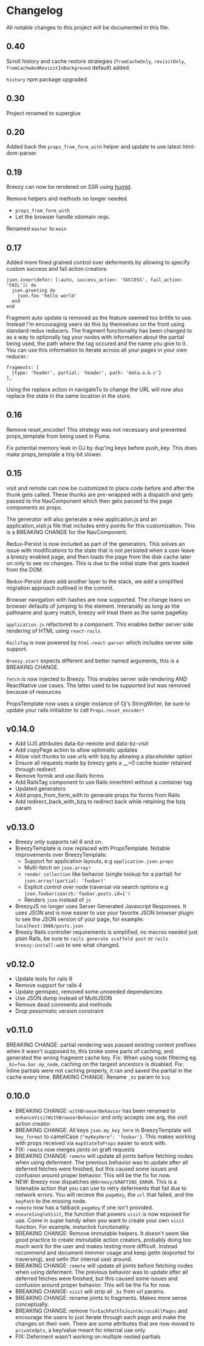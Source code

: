 # Changelog

All notable changes to this project will be documented in this file.

## 0.40
Scroll history and cache restore strategies (`fromCacheOnly`, `revisitOnly`, 
`fromCacheAndRevisitInBackground` default) added.

`history` npm package upgraded.

## 0.30
Project renamed to superglue

## 0.20
Added back the `props_from_form_with` helper and update to use latest 
html-dom-parser.

## 0.19
Breezy can now be rendered on SSR using [humid](https://github.com/thoughtbot/humid).

Remove helpers and methods no longer needed.
- `props_from_form_with`
-  Let the browser handle xdomain reqs.

Renamed `master` to `main`

## 0.17

Added more fined grained control over deferments by allowing to specify custom
success and fail action creators:
```
json.inner(defer: [:auto, success_action: 'SUCCESS', fail_action: 'FAIL']) do
  json.greeting do
    json.foo 'hello world'
  end
end
```

Fragment auto update is removed as the feature seemed too brittle to use.
Instead I'm encouraging users do this by themselves on the front using standard
redux reducers. The fragment functionality has been changed to as a way to
optionally tag your nodes with information about the partial being used, the
path where the tag occured and the name you give to it. You can use this information to iterate across all your pages in your own reducer.:

```
fragments: [
  {type: 'header', partial: 'header', path: 'data.a.b.c'}
],
```


Using the replace action in navigateTo to change the URL will now also
replace the state in the same location in the store.


## 0.16
Remove reset_encoder! This strategy was not necessary and prevented
props_template from being used in Puma.

Fix potential memory leak in OJ by dup'ing keys before push_key. This does make
props_template a tiny bit slower.

## 0.15
visit and remote can now be customized to place code before and after the thunk
gets called. These thunks are pre-wrapped with a dispatch and gets passed to the
NavComponent which then gets passed to the page components as props.

The generator will also generate a new application.js and an application_visit.js
file that includes entry points for this customization. This is a BREAKING CHANGE
for the NavComponent.

Redux-Persist is now included as part of the generators. This solves an issue with
modifications to the state that is not persisted when a user leave a breezy
enabled page, and then loads the page from the disk cache later on only to see
no changes. This is due to the initial state that gets loaded from the DOM.

Redux-Persist does add another layer to the stack, we add a simplified migration
approach outlined in the commit.

Browser navigation with hashes are now supported. The change leans on browser
defaults of jumping to the element. Interanally as long as the pathname and
query match, breezy will treat them as the same pageKey.

`application.js` refactored to a component. This enables better server side
rendering of HTML using `react-rails`

`RailsTag` is now powered by `html-react-parser` which includes server side
support.

`Breezy.start` expects different and better named arguments, this is a BREAKING
CHANGE.

`fetch` is now injected to Breezy. This enables server side rendering AND
ReactNative use cases. The latter used to be supported but was removed because of
resources

PropsTemplate now uses a single instance of Oj's StringWriter, be sure to update
your rails initializer to call `Props.reset_encoder!`

## v0.14.0
- Add UJS attributes data-bz-remote and data-bz-visit
- Add copyPage action to allow optimistic updates
- Allow visit thunks to use urls with bzq by allowing a placeholder option
- Ensure all requests made by breezy gets a __=0 cache buster retained through redirect
- Remove formik and use Rails forms
- Add RailsTag component to use Rails innerhtml without a container tag
- Updated generators
- Add props_from_form_with to generate props for forms from Rails
- Add redirect_back_with_bzq to redirect back while retaining the bzq param

## v0.13.0
- Breezy only supports rail 6 and on.
- BreezyTemplate is now replaced with PropsTemplate. Notable improvements over BreezyTemplate:
  - Support for application layouts, e.g `application.json.props`
  - Mutli-fetch on `json.array!`
  - `render_collection` like behavior (single lookup for a partial) for `json.array!(partial: 'foobar)'`
  - Explicit control over node traversal via search options e.g `json.foobar(search:'foobar.posts.id=1')`
  - Renders `json` instead of `js`
- BreezyJS no longer uses Server Generated Javascript Responses. It uses JSON and is now easier to use your favorite JSON browser plugin to see the JSON version of your page, for example: `localhost:3000/posts.json`
- Breezy Rails controller requirements is simplified, no macros needed just plain Rails, be sure to `rails generate scaffold post` or `rails breezy:install:web` to see what changed.

## v0.12.0

- Update tests for rails 6
- Remove support for rails 4
- Update gemspec, removed some unneeded dependancies
- Use JSON.dump instead of MultiJSON
- Remove dead comments and methods
- Drop pessimistic version constraint

## v0.11.0
BREAKING CHANGE: partial rendering was passed existing context prefixes when it wasn't supposed to, this broke some parts of caching, and generated the wrong fragment cache key.
Fix: When using node filtering eg. `_bz=foo.bar.my_node`, caching on the targest ancestors is disabled.
Fix: Inline partials were not caching properly, it ran and saved the partial in the cache every time.
BREAKING CHANGE: Rename `_bz` param to `bzq`

## 0.10.0

- BREAKING CHANGE: `withBrowserBehavior` has been renamed to `enhanceVisitWithBrowserBehavior` and only accepts one arg, the visit action creator.
- BREAKING CHANGE: All keys `json.my_key_here` in BreezyTemplate will `key_format` to camelCase `{"myKeyHere": 'foobar'}`. This makes working with props received via `mapStateToProps` easier to work with.
- FIX: `remote` now merges joints on graft requests
- BREAKING CHANGE: `remote` will update all joints before fetching nodes when using deferment. The previous behavior was to update after all deferred fetches were finished, but this caused some issues and confusion around proper behavior. This will be the fix for now.
- NEW: Breezy now dispatches `@@breezy/GRAFTING_ERROR`. This is a listenable action that you can use to retry deferments that fail due to network errors. You will recieve the `pageKey`, the `url` that failed, and the `keyPath` to the missing node.
- `remote` now has a fallback `pageKey` if one isn't provided.
- `ensureSingleVisit`, the function that powers `visit` is now exposed for use. Come in super handy when you want to create your own `visit` function. For example, instaclick functionality.
- BREAKING CHANGE: Remove immutable helpers. It doesn't seem like good practice to create immutable action creators, probably doing too much work for the user and makes testing more difficult. Instead recommend and document immmer usage and keep getIn (exported for traversing), and setIn (for internal use) around.
- BREAKING CHANGE: `remote` will update all joints before fetching nodes when using deferment. The previous behavior was to update after all deferred fetches were finished, but this caused some issues and confusion around proper behavior. This will be the fix for now.
- BREAKING CHANGE: `visit` will strip all `_bz` from url params.
- BREAKING CHANGE: rename joints to fragments. Makes more sense conceptually.
- BREAKING CHANGE: remove `forEachPathToJointAcrossAllPages` and encourage the users to just iterate through each page and make the changes on their own. There are some attributes that are now moved to `privateOpts`, a key/value meant for internal use only.
- FIX: Deferment wasn't working on multiple nested partials
